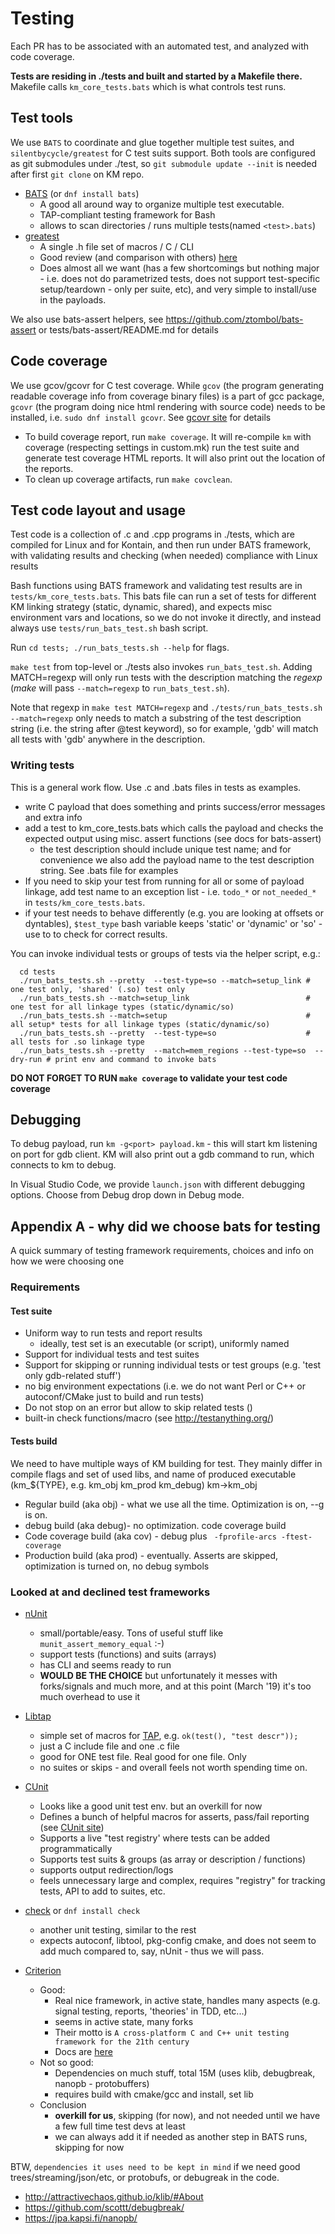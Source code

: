 # Testing

Each PR has to be associated with an automated test, and analyzed with code coverage.

**Tests are residing in ./tests and built and started by a Makefile there.** Makefile calls `km_core_tests.bats` which is what controls test runs.

## Test tools

We use `BATS` to coordinate and glue together multiple test suites, and `silentbycycle/greatest` for C test suits support. Both tools are configured as git submodules under ./test, so `git submodule update --init` is needed after first `git clone` on KM repo.

* [BATS](https://github.com/bats-core/bats-core) (or `dnf install bats`)
  * A good all around way to organize multiple test executable.
  * TAP-compliant testing framework for Bash
  * allows to scan directories / runs multiple tests(named `<test>.bats`)
* [greatest](https://github.com/silentbicycle/greatest)
  * A single .h file set of macros / C  / CLI
  * Good review (and comparison with others) [here](https://spin.atomicobject.com/2013/07/31/greatest-c-testing-embedded/)
  * Does almost all we  want (has a few shortcomings but nothing major - i.e. does not do parametrized tests, does not support test-specific setup/teardown - only per suite, etc), and very simple to install/use in the payloads.

We also use bats-assert helpers, see https://github.com/ztombol/bats-assert or tests/bats-assert/README.md for details

## Code coverage

We use gcov/gcovr for C test coverage. While `gcov` (the program generating readable coverage info from coverage binary files) is a part of gcc package, `gcovr` (the program doing nice html rendering with source code) needs to be installed, i.e. `sudo dnf install gcovr`. See [gcovr site](https://www.gcovr.com) for details

* To build coverage report, run `make coverage`. It will re-compile `km` with coverage (respecting settings in custom.mk) run the test suite and generate test coverage HTML reports. It will also print out the location of the reports.
* To clean up coverage artifacts, run `make covclean`.

## Test code layout and usage

Test code is a collection of .c and .cpp programs in ./tests, which are compiled for Linux and for Kontain, and then run under BATS framework, with validating results and checking (when needed) compliance with Linux results

Bash functions using BATS framework and validating test results are in `tests/km_core_tests.bats`.
This bats file can run a set of tests for different KM linking strategy (static, dynamic, shared), and expects misc environment vars and locations, so we do not invoke it directly, and instead always use `tests/run_bats_test.sh` bash script.

Run `cd tests; ./run_bats_tests.sh --help` for flags.

`make test` from top-level or ./tests also invokes `run_bats_test.sh`. Adding MATCH=regexp will only run tests with the description matching the *regexp* (*make* will pass `--match=regexp` to `run_bats_test.sh`).

Note that regexp in `make test MATCH=regexp` and `./tests/run_bats_tests.sh --match=regexp` only needs to match a substring of the test description string (i.e. the string after @test keyword), so for example, 'gdb' will match all tests with 'gdb' anywhere in the description.

### Writing tests

This is a general work flow. Use .c and .bats files in tests as examples.

* write C payload that does something and prints success/error messages and extra info
* add a test to km_core_tests.bats which calls the payload and checks the expected output using misc. assert functions (see docs for bats-assert)
  * the test description should include unique test name; and for convenience we also add the payload name to the test description string. See .bats file for examples
* If you need to skip your test from running for all or some of payload linkage, add test name to an exception list - i.e. `todo_*` or `not_needed_*` in `tests/km_core_tests.bats`.
* if your test needs to behave differently (e.g. you are looking at offsets or dyntables), `$test_type` bash variable keeps 'static' or 'dynamic' or 'so' - use to to check for correct results.

You can invoke individual tests or groups of tests via the helper script, e.g.:

```shell
  cd tests
  ./run_bats_tests.sh --pretty  --test-type=so --match=setup_link # one test only, 'shared' (.so) test only
  ./run_bats_tests.sh --match=setup_link                          # one test for all linkage types (static/dynamic/so)
  ./run_bats_tests.sh --match=setup                               # all setup* tests for all linkage types (static/dynamic/so)
  ./run_bats_tests.sh --pretty  --test-type=so                    # all tests for .so linkage type
  ./run_bats_tests.sh --pretty  --match=mem_regions --test-type=so  --dry-run # print env and command to invoke bats
```

**DO NOT FORGET TO RUN `make coverage` to validate your test code coverage**

## Debugging

To debug payload, run `km -g<port> payload.km` - this will start km listening on port for gdb client. KM will also print out a gdb command to run, which connects to km to debug.

In Visual Studio Code, we provide `launch.json` with different debugging options. Choose from Debug drop down in Debug mode.

## Appendix A - why did we choose bats for testing

A quick summary of testing framework requirements, choices and info on how we were choosing one

### Requirements

#### Test suite

* Uniform way to run tests and report results
  * ideally, test set is an executable (or script), uniformly named
* Support for individual tests and test suites
* Support for skipping or running individual tests or test groups (e.g. 'test only gdb-related stuff')
* no big environment expectations (i.e. we do not want Perl or C++ or autoconf/CMake just to build and run tests)
* Do not stop on an error but allow to skip related tests ()
* built-in check functions/macro (see http://testanything.org/)

#### Tests build

We need to have multiple ways of KM building for test. They mainly differ in compile flags and set of used libs, and name of produced executable (km_${TYPE}, e.g. km_obj km_prod km_debug) km->km_obj

* Regular build (aka obj) - what we use all the time. Optimization is on, --g is  on.
* debug build (aka debug)- no optimization. code coverage build
* Code coverage build (aka cov) - debug plus ` -fprofile-arcs -ftest-coverage`
* Production build (aka prod) - eventually. Asserts are skipped, optimization is turned on, no debug symbols

### Looked at and declined test frameworks

* [nUnit](https://nemequ.github.io/munit)
  * small/portable/easy. Tons of useful stuff like `munit_assert_memory_equal` :-)
  * support tests (functions) and suits (arrays)
  * has CLI and seems ready to run
  * **WOULD BE THE CHOICE** but unfortunately it messes with forks/signals and much more, and at this point (March '19) it's too much overhead to use it

* [Libtap](https://github.com/zorgnax/libtap)
  * simple set of macros for [TAP](http://testanything.org/), e.g. `ok(test(), "test descr"));`
  * just a C include file and one .c file
  * good for ONE test file. Real good for one file. Only
  * no suites or skips - and overall feels not worth spending time on.
* [CUnit](http://cunit.sourceforge.net/doc/index.html)
  * Looks like a good unit test env. but an overkill for now
  * Defines a bunch of helpful macros for asserts, pass/fail reporting (see [CUnit site](http://cunit.sourceforge.net/doc/writing_tests.html#tests))
  * Supports a live "test registry' where tests can be added programmatically
  * Supports test suits & groups (as array or description / functions)
  * supports output redirection/logs
  * feels unnecessary large and complex, requires "registry" for tracking tests, API to add to suites, etc.
* [check](https://libcheck.github.io/check/) or `dnf install check`
  * another unit testing, similar to the rest
  * expects autoconf, libtool, pkg-config cmake, and does not seem to add much compared to, say, nUnit - thus we will pass.
* [Criterion](https://github.com/Snaipe/Criterion)
  * Good:
    * Real nice framework, in active state, handles many aspects (e.g. signal testing, reports,  'theories' in TDD, etc...)
    * seems in active state, many forks
    * Their motto is `A cross-platform C and C++ unit testing framework for the 21th century`
    * Docs are [here](https://criterion.readthedocs.io/en/master/)
  * Not so good:
    * Dependencies on much stuff, total 15M (uses klib, debugbreak, nanopb - protobuffers)
    * requires build with cmake/gcc and install, set lib
  * Conclusion
    * **overkill for us**, skipping (for now), and not needed until we have a few full time test devs at least
    * we can always add it if needed as another step in BATS runs, skipping for now

BTW, `dependencies it uses need to be kept in mind` if we need good trees/streaming/json/etc, or protobufs, or debugreak in the code.

* http://attractivechaos.github.io/klib/#About
* https://github.com/scottt/debugbreak/
* https://jpa.kapsi.fi/nanopb/

